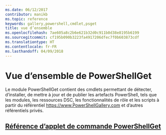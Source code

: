 ```yaml
---
ms.date: 06/12/2017
contributor: manikb
ms.topic: reference
keywords: gallery,powershell,cmdlet,psget
title: vue d’ensemble
ms.openlocfilehash: 7ae605a8c2b6e621b32d0c911b0d38e8195b6199
ms.sourcegitcommit: cf195b090b3223fa4917206dfec7f0b603873cdf
ms.translationtype: HT
ms.contentlocale: fr-FR
ms.lasthandoff: 04/09/2018
---
```

# <a name="powershellget-overview"></a>Vue d’ensemble de PowerShellGet

Le module PowerShellGet contient des cmdlets permettant de détecter, d’installer, de mettre à jour et de publier les artefacts PowerShell, tels que les modules, les ressources DSC, les fonctionnalités de rôle et les scripts à partir du référentiel https://www.PowerShellGallery.com et d’autres référentiels privés.

## <a name="powershellget-cmdlet-referencepsgetcmdletsreferencemd"></a>[Référence d’applet de commande PowerShellGet](./psget_cmdlets_reference.md)